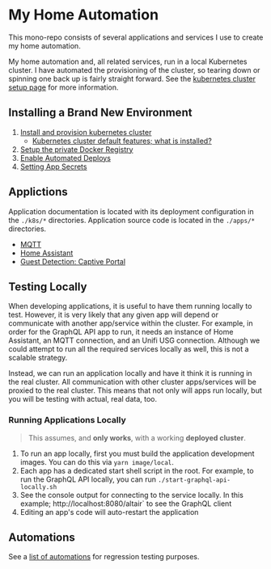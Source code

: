 # My Home Automation

This mono-repo consists of several applications and services I use to create my home automation.

My home automation and, all related services, run in a local Kubernetes cluster. I have automated the provisioning of the cluster, so tearing down or spinning one back up is fairly straight forward. See the [kubernetes cluster setup page](./docs/kubernetes-cluster-setup.md) for more information.

## Installing a Brand New Environment

1. [Install and provision kubernetes cluster](./docs/kubernetes-cluster-setup.md)
   - [Kubernetes cluster default features; what is installed?](./docs/kubernetes-cluster-features.md)
1. [Setup the private Docker Registry](./docs/install-required-services.md)
1. [Enable Automated Deploys](./docs/automate-deploys-with-github-actions.md)
1. [Setting App Secrets](./docs/secrets-catalog.md)

## Applictions

Application documentation is located with its deployment configuration in the `./k8s/*` directories. Application source code is located in the `./apps/*` directories.

- [MQTT](./k8s/mqtt/README.md)
- [Home Assistant](./k8s/home-assistant/README.md)
- [Guest Detection: Captive Portal](./k8s/captive-portal/README.md)

## Testing Locally

When developing applications, it is useful to have them running locally to test. However, it is very likely that any given app will depend or communicate with another app/service within the cluster. For example, in order for the GraphQL API app to run, it needs an instance of Home Assistant, an MQTT connection, and an Unifi USG connection. Although we could attempt to run all the required services locally as well, this is not a scalable strategy.

Instead, we can run an application locally and have it think it is running in the real cluster. All communication with other cluster apps/services will be proxied to the real cluster. This means that not only will apps run locally, but you will be testing with actual, real data, too.

### Running Applications Locally

> This assumes, and **only works**, with a working **deployed cluster**.

1. To run an app locally, first you must build the application development images. You can do this via `yarn image/local`.
1. Each app has a dedicated start shell script in the root. For example, to run the GraphQL API locally, you can run `./start-graphql-api-locally.sh`
1. See the console output for connecting to the service locally. In this example; http://localhost:8080/altair` to see the GraphQL client
1. Editing an app's code will auto-restart the application

## Automations

See a [list of automations](./docs/automations.md) for regression testing purposes.
